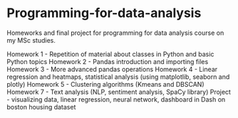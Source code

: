 # Programming-for-data-analysis

Homeworks and final project for programming for data analysis course on my MSc studies.

Homework 1 - Repetition of material about classes in Python and basic Python topics
Homework 2 - Pandas introduction and importing files
Homework 3 - More advanced pandas operations
Homework 4 - Linear regression and heatmaps, statistical analysis (using matplotlib, seaborn and plotly)
Homework 5 - Clustering algorithms (Kmeans and DBSCAN)
Homework 7 - Text analysis (NLP, sentiment analysis, SpaCy library)
Project - visualizing data, linear regression, neural network, dashboard in Dash on boston housing dataset
